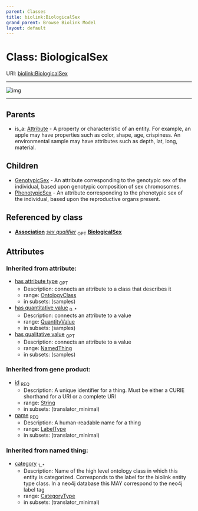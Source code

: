 ```yaml
---
parent: Classes
title: biolink:BiologicalSex
grand_parent: Browse Biolink Model
layout: default
---
```


# Class: BiologicalSex




URI: [biolink:BiologicalSex](https://w3id.org/biolink/vocab/BiologicalSex)


---

![img](http://yuml.me/diagram/nofunky;dir:TB/class/[QuantityValue],[PhenotypicSex],[OntologyClass],[NamedThing],[GenotypicSex],[EntityToPhenotypicFeatureAssociation]-%20sex%20qualifier%200..1%3E[BiologicalSex%7Cid(i):string;name(i):label_type;category(i):category_type%20%2B],[BiologicalSex]%5E-[PhenotypicSex],[BiologicalSex]%5E-[GenotypicSex],[Attribute]%5E-[BiologicalSex],[EntityToPhenotypicFeatureAssociation],[Attribute],[Association])

---


## Parents

 *  is_a: [Attribute](Attribute.md) - A property or characteristic of an entity. For example, an apple may have properties such as color, shape, age, crispiness. An environmental sample may have attributes such as depth, lat, long, material.

## Children

 * [GenotypicSex](GenotypicSex.md) - An attribute corresponding to the genotypic sex of the individual, based upon genotypic composition of sex chromosomes.
 * [PhenotypicSex](PhenotypicSex.md) - An attribute corresponding to the phenotypic sex of the individual, based upon the reproductive organs present.

## Referenced by class

 *  **[Association](Association.md)** *[sex qualifier](sex_qualifier.md)*  <sub>OPT</sub>  **[BiologicalSex](BiologicalSex.md)**

## Attributes


### Inherited from attribute:

 * [has attribute type](has_attribute_type.md)  <sub>OPT</sub>
    * Description: connects an attribute to a class that describes it
    * range: [OntologyClass](OntologyClass.md)
    * in subsets: (samples)
 * [has quantitative value](has_quantitative_value.md)  <sub>0..*</sub>
    * Description: connects an attribute to a value
    * range: [QuantityValue](QuantityValue.md)
    * in subsets: (samples)
 * [has qualitative value](has_qualitative_value.md)  <sub>OPT</sub>
    * Description: connects an attribute to a value
    * range: [NamedThing](NamedThing.md)
    * in subsets: (samples)

### Inherited from gene product:

 * [id](id.md)  <sub>REQ</sub>
    * Description: A unique identifier for a thing. Must be either a CURIE shorthand for a URI or a complete URI
    * range: [String](types/String.md)
    * in subsets: (translator_minimal)
 * [name](name.md)  <sub>REQ</sub>
    * Description: A human-readable name for a thing
    * range: [LabelType](types/LabelType.md)
    * in subsets: (translator_minimal)

### Inherited from named thing:

 * [category](category.md)  <sub>1..*</sub>
    * Description: Name of the high level ontology class in which this entity is categorized. Corresponds to the label for the biolink entity type class. In a neo4j database this MAY correspond to the neo4j label tag
    * range: [CategoryType](types/CategoryType.md)
    * in subsets: (translator_minimal)
